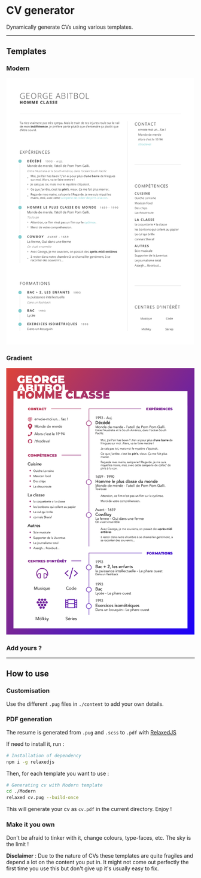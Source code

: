# CV generator

Dynamically generate CVs using various templates.

****

## Templates

### Modern
![alt text](Previews/cv-modern.png)

### Gradient
![alt text](Previews/cv-gradient.png)

### Add yours ?

****

## How to use

### Customisation
Use the different `.pug` files in `./content` to add your own details.

### PDF generation

The resume is generated from `.pug` and `.scss` to `.pdf` with [RelaxedJS](https://github.com/RelaxedJS/ReLaXed)

If need to install it, run :

``` bash
# Installation of dependency
npm i -g relaxedjs
```
Then, for each template you want to use :

``` bash
# Generating cv with Modern template
cd ./Modern
relaxed cv.pug --build-once
```

This will generate your cv as `cv.pdf` in the current directory. Enjoy !

### Make it you own

Don't be afraid to tinker with it, change colours, type-faces, etc. The sky is the limit !

**Disclaimer** : Due to the nature of CVs these templates are quite fragiles and depend a lot on the content you put in. It might not come out perfectly the first time you use this but don't give up it's usually easy to fix.
